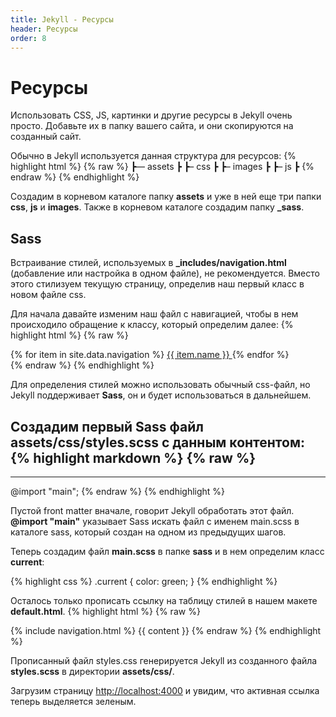 ```yaml
---
title: Jekyll - Ресурсы
header: Ресурсы
order: 8
---
```

# Ресурсы

Использовать CSS, JS, картинки и другие ресурсы в Jekyll очень просто. Добавьте их в папку вашего сайта, и они скопируются на созданный сайт.


Обычно в Jekyll используется данная структура для ресурсов:
{% highlight html %}
{% raw %}
┣–– assets
┣     ┣– css
┣     ┣– images
┣     ┣– js
┣
{% endraw %}
{% endhighlight %}

Создадим в корневом каталоге папку **assets** и уже в ней еще три папки **css**, **js** и **images**. Также в корневом каталоге создадим папку **_sass**.

## Sass

Встраивание стилей, используемых в **_includes/navigation.html** (добавление или настройка в одном файле), не рекомендуется. Вместо этого стилизуем текущую страницу, определив наш первый класс в новом файле css.


Для начала давайте изменим наш файл с навигацией, чтобы в нем происходило обращение к классу, который определим далее:
{% highlight html %}
{% raw %}
<nav>
    {% for item in site.data.navigation %}
        <a href="{{ item.link }}" {% if page.url == item.link %} class="current" {% endif %}>
            {{ item.name }}
        </a>
    {% endfor %}
</nav>
{% endraw %}
{% endhighlight %}

Для определения стилей можно использовать обычный css-файл, но Jekyll поддерживает **Sass**, он и будет использоваться в дальнейшем.

Создадим первый Sass файл **assets/css/styles.scss** с данным контентом:
{% highlight markdown %}
{% raw %}
---
---
@import "main";
{% endraw %}
{% endhighlight %}

Пустой front matter вначале, говорит Jekyll обработать этот файл. **@import "main"** указывает Sass искать файл с именем main.scss в каталоге sass, который создан на одном из предыдущих шагов.

Теперь создадим файл **main.scss** в папке **sass** и в нем определим класс **current**:

{% highlight css %}
.current {
    color: green;
}
{% endhighlight %}

Осталось только прописать ссылку на таблицу стилей в нашем макете **default.html**.
{% highlight html %}
{% raw %}
<!doctype html>
<html>
    <head>
        <meta charset="utf-8">
        <title>{{ page.title }}</title>
        <link rel="stylesheet" href="/assets/css/styles.css">
    </head>
    <body>
        {% include navigation.html %}
        {{ content }}
    </body>
</html>
{% endraw %}
{% endhighlight %}

Прописанный файл styles.css генерируется Jekyll из созданного файла **styles.scss** в директории **assets/css/**.  

Загрузим страницу [http://localhost:4000](http://localhost:4000) и увидим, что активная ссылка теперь выделяется зеленым.